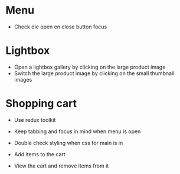 # Menu
- Check die open en close button focus


# Lightbox

- Open a lightbox gallery by clicking on the large product image
- Switch the large product image by clicking on the small thumbnail images


# Shopping cart

- Use redux toolkit 
- Keep tabbing and focus in mind when menu is open
- Double check styling when css for main is in

- Add items to the cart
- View the cart and remove items from it
